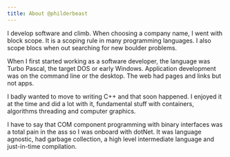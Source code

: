 ```yaml
---
title: About @philderbeast
---
```

I develop software and climb. When choosing a company name,
I went with block scope. It is a scoping rule in many programming languages.
I also scope blocs when out searching for new boulder problems.

When I first started working as a software developer, the language was Turbo
Pascal, the target DOS or early Windows. Application development was on the
command line or the desktop. The web had pages and links but not apps.

I badly wanted to move to writing C++ and that soon happened. I enjoyed it at
the time and did a lot with it, fundamental stuff with containers, algorithms
threading and computer graphics.

I have to say that COM component programming with binary interfaces was a total
pain in the ass so I was onboard with dotNet. It was language agnostic, had
garbage collection, a high level intermediate language and just-in-time
compilation.
